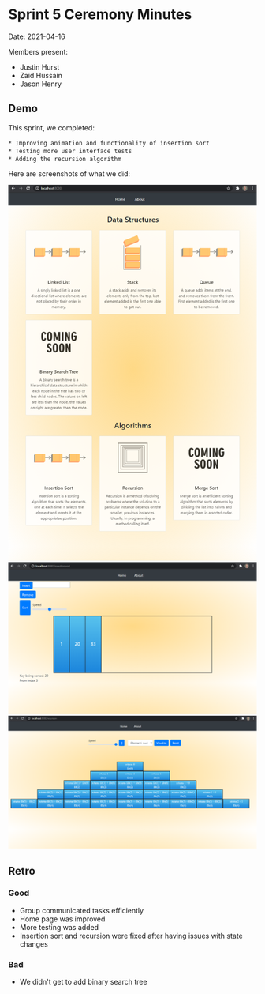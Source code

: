 # Sprint 5 Ceremony Minutes
  
Date: 2021-04-16

Members present:

* Justin Hurst
* Zaid Hussain 
* Jason Henry
  
 ## Demo

  This sprint, we completed:

    * Improving animation and functionality of insertion sort
    * Testing more user interface tests
    * Adding the recursion algorithm

  Here are screenshots of what we did:
 
  ![Home Page](/doc/images/Sprint5Home.PNG?raw=true)
  ![Insertion Sort](/doc/images/Sprint5InsertionSort.PNG?raw=true)
  ![Recursion](/doc/images/Sprint5Recursion.PNG?raw=true)
  
  ## Retro

  ### Good

  * Group communicated tasks efficiently 
  * Home page was improved 
  * More testing was added 
  * Insertion sort and recursion were fixed after having issues with state changes 

  ### Bad

  * We didn't get to add binary search tree
  
 